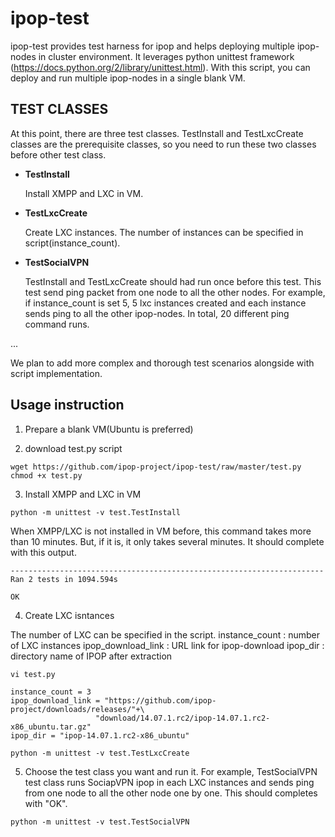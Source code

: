 ipop-test
=========

ipop-test provides test harness for ipop and helps deploying multiple ipop-nodes in cluster environment. It leverages python unittest framework (https://docs.python.org/2/library/unittest.html). With this script, you can deploy and run multiple ipop-nodes in a single blank VM. 


TEST CLASSES
------------

At this point, there are three test classes. TestInstall and TestLxcCreate classes are the prerequisite classes, so you need to run these two classes before other test class. 

- **TestInstall**

  Install XMPP and LXC in VM.
  
- **TestLxcCreate**

  Create LXC instances. The number of instances can be specified in script(instance_count). 
  
- **TestSocialVPN**

  TestInstall and TestLxcCreate should had run once before this test. This test send ping packet from one node to all the other nodes. For example, if instance_count is set 5, 5 lxc instances created and each instance sends ping to all the other ipop-nodes. In total, 20 different ping command runs. 
  
...

We plan to add more complex and thorough test scenarios alongside with script implementation.


Usage instruction
-----------------

1. Prepare a blank VM(Ubuntu is preferred)

2. download test.py script 

  ```
  wget https://github.com/ipop-project/ipop-test/raw/master/test.py
  chmod +x test.py
  ```

3. Install XMPP and LXC in VM
  ```
  python -m unittest -v test.TestInstall
  ```

  When XMPP/LXC is not installed in VM before, this command takes more than 10 minutes. But, if it is, it only takes several minutes.
  It should complete with this output.
  
  ```
  ----------------------------------------------------------------------
  Ran 2 tests in 1094.594s

  OK
  ```

4. Create LXC isntances 

  The number of LXC can be specified in the script. 
  instance_count : number of LXC instances
  ipop_download_link : URL link for ipop-download
  ipop_dir : directory name of IPOP after extraction

  ```
  vi test.py

  instance_count = 3
  ipop_download_link = "https://github.com/ipop-project/downloads/releases/"+\
                     "download/14.07.1.rc2/ipop-14.07.1.rc2-x86_ubuntu.tar.gz"
  ipop_dir = "ipop-14.07.1.rc2-x86_ubuntu"
  ```

  ```
  python -m unittest -v test.TestLxcCreate
  ```

5. Choose the test class you want and run it. For example, TestSocialVPN test class runs SociapVPN ipop in each LXC instances and sends ping from one node to all the other node one by one. This should completes with "OK". 

  ```
  python -m unittest -v test.TestSocialVPN
  ```


